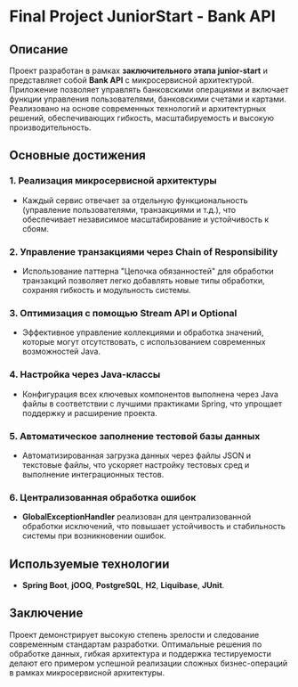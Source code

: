 
# Final Project JuniorStart - Bank API

## Описание

Проект разработан в рамках **заключительного этапа junior-start** и представляет собой **Bank API** с микросервисной архитектурой. Приложение позволяет управлять банковскими операциями и включает функции управления пользователями, банковскими счетами и картами. Реализовано на основе современных технологий и архитектурных решений, обеспечивающих гибкость, масштабируемость и высокую производительность.

## Основные достижения

### 1. Реализация микросервисной архитектуры
   - Каждый сервис отвечает за отдельную функциональность (управление пользователями, транзакциями и т.д.), что обеспечивает независимое масштабирование и устойчивость к сбоям.

### 2. Управление транзакциями через **Chain of Responsibility**
   - Использование паттерна "Цепочка обязанностей" для обработки транзакций позволяет легко добавлять новые типы обработки, сохраняя гибкость и модульность системы.

### 3. Оптимизация с помощью **Stream API** и **Optional**
   - Эффективное управление коллекциями и обработка значений, которые могут отсутствовать, с использованием современных возможностей Java.

### 4. Настройка через Java-классы
   - Конфигурация всех ключевых компонентов выполнена через Java файлы в соответствии с лучшими практиками Spring, что упрощает поддержку и расширение проекта.

### 5. Автоматическое заполнение тестовой базы данных
   - Автоматизированная загрузка данных через файлы JSON и текстовые файлы, что ускоряет настройку тестовых сред и выполнение интеграционных тестов.

### 6. Централизованная обработка ошибок
   - **GlobalExceptionHandler** реализован для централизованной обработки исключений, что повышает устойчивость и стабильность системы при возникновении ошибок.

## Используемые технологии

- **Spring Boot**, **jOOQ**, **PostgreSQL**, **H2**, **Liquibase**, **JUnit**.

## Заключение

Проект демонстрирует высокую степень зрелости и следование современным стандартам разработки. Оптимальные решения по обработке данных, гибкая архитектура и поддержка тестируемости делают его примером успешной реализации сложных бизнес-операций в рамках микросервисной архитектуры.

